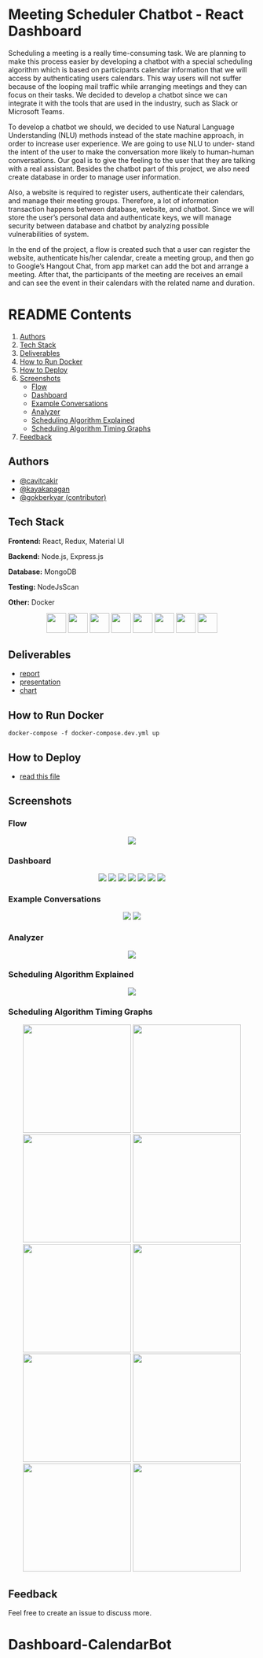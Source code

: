 
# Meeting Scheduler Chatbot - React Dashboard

Scheduling a meeting is a really time-consuming task. We are planning to make this process easier by developing a chatbot with a special scheduling algorithm which is based on participants calendar information that we will access by authenticating users calendars. This way users will not suffer because of the looping mail traffic while arranging meetings and they can focus on their tasks. We decided to develop a chatbot since we can integrate it with the tools that are used in the industry, such as Slack or Microsoft Teams.

To develop a chatbot we should, we decided to use Natural Language Understanding (NLU) methods instead of the state machine approach, in order to increase user experience. We are going to use NLU to under- stand the intent of the user to make the conversation more likely to human-human conversations. Our goal is to give the feeling to the user that they are talking with a real assistant. Besides the chatbot part of this project, we also need create database in order to manage user information.

Also, a website is required to register users, authenticate their calendars, and manage their meeting groups. Therefore, a lot of information transaction happens between database, website, and chatbot. Since we will store the user’s personal data and authenticate keys, we will manage security between database and chatbot by analyzing possible vulnerabilities of system. 

In the end of the project, a flow is created such that a user can register the website, authenticate his/her calendar, create a meeting group, and then go to Google’s Hangout Chat, from app market can add the bot and arrange a meeting. After that, the participants of the meeting are receives an email and can see the event in their calendars with the related name and duration.

# README Contents
1. [Authors](#authors)
2. [Tech Stack](#tech-stack)
3. [Deliverables](#deliverables)
4. [How to Run Docker](#how-to-run-docker)
5. [How to Deploy](#how-to-deploy)
6. [Screenshots](#screenshots)
    - [Flow](#flow)
    - [Dashboard](#dashboard)
    - [Example Conversations](#example-conversations)
    - [Analyzer](#analyzer)
    - [Scheduling Algorithm Explained](#scheduling-algorithm-explained)
    - [Scheduling Algorithm Timing Graphs](#scheduling-algorithm-timing-graphs)
8. [Feedback](#feedback)

## Authors
- [@cavitcakir](https://www.github.com/cavitcakir)
- [@kayakapagan](https://www.github.com/kayakapagan)
- [@gokberkyar (contributor)](https://www.github.com/gokberkyar)

## Tech Stack

**Frontend:** React, Redux, Material UI

**Backend:** Node.js, Express.js

**Database:** MongoDB

**Testing:** NodeJsScan

**Other:** Docker

<p align="center">
    <code><img height="40" src="https://raw.githubusercontent.com/Meeting-Scheduler-Chatbot/website/main/icons/react-logo.png"></code>
    <code><img height="40" src="https://raw.githubusercontent.com/Meeting-Scheduler-Chatbot/website/main/icons/redux-logo.png"></code>
    <code><img height="40" src="https://raw.githubusercontent.com/Meeting-Scheduler-Chatbot/website/main/icons/materialUI-logo.png"></code>
    <code><img height="40" src="https://raw.githubusercontent.com/Meeting-Scheduler-Chatbot/website/main/icons/node-logo.jpeg"></code>
    <code><img height="40" src="https://raw.githubusercontent.com/Meeting-Scheduler-Chatbot/website/main/icons/express-logo.jpeg"></code>
    <code><img height="40" src="https://raw.githubusercontent.com/Meeting-Scheduler-Chatbot/website/main/icons/mongo-logo.png"></code>
    <code><img height="40" src="https://raw.githubusercontent.com/Meeting-Scheduler-Chatbot/website/main/icons/nodejsscan-logo.png"></code>
    <code><img height="40" src="https://raw.githubusercontent.com/Meeting-Scheduler-Chatbot/website/main/icons/docker-logo.png"></code>

</p>

## Deliverables
   - [report](https://github.com/Meeting-Scheduler-Chatbot/website/blob/main/website-images/ens491.pdf)
   - [presentation](https://github.com/Meeting-Scheduler-Chatbot/website/blob/main/website-images/ENS492%20Presentation.pdf)
   - [chart](https://lucid.app/publicSegments/view/f1aacb7a-91e0-4d8b-af27-bda16af04d4e/image.png)

## How to Run Docker
```shell
docker-compose -f docker-compose.dev.yml up
```

## How to Deploy
  - [read this file](https://docs.google.com/document/d/15DVsJrgqgdd-DC_xgbWGQWcOPiM9pKXTopugIjup2rI/edit?usp=sharing)

## Screenshots

### Flow
<div align="center">
<img   src="https://raw.githubusercontent.com/Meeting-Scheduler-Chatbot/website/main/website-images/flow.png"/>
</div>


### Dashboard
<div align="center">
<img   src="https://raw.githubusercontent.com/Meeting-Scheduler-Chatbot/website/main/website-images/front-end-images/page_signup.png"/>
<img   src="https://raw.githubusercontent.com/Meeting-Scheduler-Chatbot/website/main/website-images/front-end-images/page_signin.png"/>
<img   src="https://raw.githubusercontent.com/Meeting-Scheduler-Chatbot/website/main/website-images/front-end-images/page_settings.png"/>
<img   src="https://raw.githubusercontent.com/Meeting-Scheduler-Chatbot/website/main/website-images/front-end-images/page_my_groups.png"/>
<img   src="https://raw.githubusercontent.com/Meeting-Scheduler-Chatbot/website/main/website-images/front-end-images/page_group_edit.png"/>
<img   src="https://raw.githubusercontent.com/Meeting-Scheduler-Chatbot/website/main/website-images/front-end-images/page_add_group.png"/>
<img   src="https://raw.githubusercontent.com/Meeting-Scheduler-Chatbot/website/main/website-images/front-end-images/google_auth.png"/> 
</div>


### Example Conversations
<div align="center">
<img   src="https://raw.githubusercontent.com/Meeting-Scheduler-Chatbot/website/main/website-images/example_slack_conv.png"/>
<img   src="https://raw.githubusercontent.com/Meeting-Scheduler-Chatbot/website/main/website-images/google-chat-conv.png"/>
</div>

### Analyzer
<div align="center"> 
<img  src="https://raw.githubusercontent.com/Meeting-Scheduler-Chatbot/website/main/website-images/analyzer_2.png"/>
</div>


### Scheduling Algorithm Explained
<div align="center">
<img  src="https://raw.githubusercontent.com/Meeting-Scheduler-Chatbot/website/main/website-images/Scheduling_Algorithm_Chart.png"/>
</div>

### Scheduling Algorithm Timing Graphs
<div align="center" > 
<img  height="220" src="https://raw.githubusercontent.com/Meeting-Scheduler-Chatbot/website/main/website-images/schedule_algorithm_timing_figures/Figure_1.png"/>
<img  height="220" src="https://raw.githubusercontent.com/Meeting-Scheduler-Chatbot/website/main/website-images/schedule_algorithm_timing_figures/Figure_2.png"/>
<img  height="220" src="https://raw.githubusercontent.com/Meeting-Scheduler-Chatbot/website/main/website-images/schedule_algorithm_timing_figures/Figure_3.png"/>
<img height="220" src="https://raw.githubusercontent.com/Meeting-Scheduler-Chatbot/website/main/website-images/schedule_algorithm_timing_figures/Figure_4.png"/>
<img height="220" src="https://raw.githubusercontent.com/Meeting-Scheduler-Chatbot/website/main/website-images/schedule_algorithm_timing_figures/Figure_5.png"/>
<img height="220" src="https://raw.githubusercontent.com/Meeting-Scheduler-Chatbot/website/main/website-images/schedule_algorithm_timing_figures/Figure_6.png"/>
<img height="220" src="https://raw.githubusercontent.com/Meeting-Scheduler-Chatbot/website/main/website-images/schedule_algorithm_timing_figures/Figure_7.png"/>
<img height="220" src="https://raw.githubusercontent.com/Meeting-Scheduler-Chatbot/website/main/website-images/schedule_algorithm_timing_figures/Figure_8.png"/>
<img height="220" src="https://raw.githubusercontent.com/Meeting-Scheduler-Chatbot/website/main/website-images/schedule_algorithm_timing_figures/Figure_9.png"/>
<img  height="220" src="https://raw.githubusercontent.com/Meeting-Scheduler-Chatbot/website/main/website-images/schedule_algorithm_timing_figures/Figure_10.png"/>
</div>

## Feedback
Feel free to create an issue to discuss more.
# Dashboard-CalendarBot
